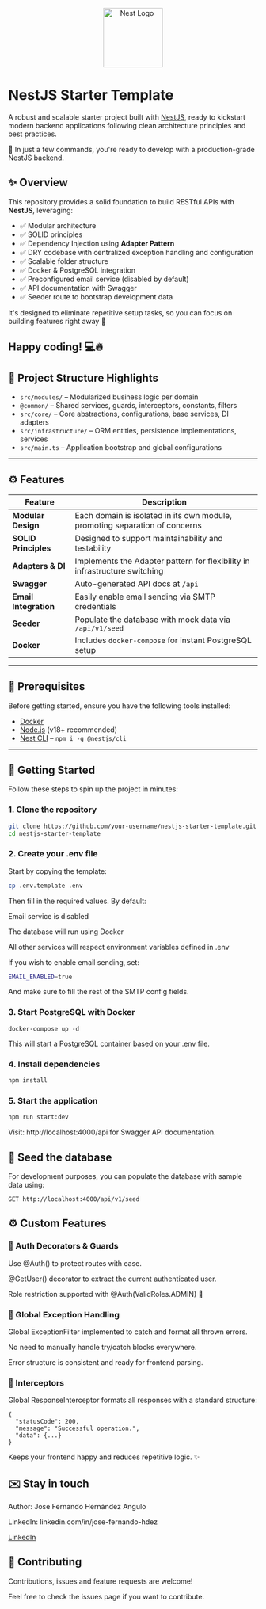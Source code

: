 <p align="center">
  <a href="http://nestjs.com/" target="blank"><img src="https://nestjs.com/img/logo-small.svg" width="120" alt="Nest Logo" /></a>
</p>

# NestJS Starter Template

A robust and scalable starter project built with [NestJS](https://nestjs.com/), ready to kickstart modern backend applications following clean architecture principles and best practices.

🙌 In just a few commands, you're ready to develop with a production-grade NestJS backend.

## ✨ Overview

This repository provides a solid foundation to build RESTful APIs with **NestJS**, leveraging:

- ✅ Modular architecture
- ✅ SOLID principles
- ✅ Dependency Injection using **Adapter Pattern**
- ✅ DRY codebase with centralized exception handling and configuration
- ✅ Scalable folder structure
- ✅ Docker & PostgreSQL integration
- ✅ Preconfigured email service (disabled by default)
- ✅ API documentation with Swagger
- ✅ Seeder route to bootstrap development data

It's designed to eliminate repetitive setup tasks, so you can focus on building features right away 🚀

Happy coding! 💻🔥
---

## 📁 Project Structure Highlights

- `src/modules/` – Modularized business logic per domain
- `@common/` – Shared services, guards, interceptors, constants, filters
- `src/core/` – Core abstractions, configurations, base services, DI adapters
- `src/infrastructure/` – ORM entities, persistence implementations, services
- `src/main.ts` – Application bootstrap and global configurations

---

## ⚙️ Features

| Feature                | Description                                                                 |
|------------------------|-----------------------------------------------------------------------------|
| **Modular Design**     | Each domain is isolated in its own module, promoting separation of concerns |
| **SOLID Principles**   | Designed to support maintainability and testability                         |
| **Adapters & DI**      | Implements the Adapter pattern for flexibility in infrastructure switching   |
| **Swagger**            | Auto-generated API docs at `/api`                                           |
| **Email Integration**  | Easily enable email sending via SMTP credentials                            |
| **Seeder**             | Populate the database with mock data via `/api/v1/seed`                     |
| **Docker**             | Includes `docker-compose` for instant PostgreSQL setup                      |

---

## 🧰 Prerequisites

Before getting started, ensure you have the following tools installed:

- [Docker](https://www.docker.com/)
- [Node.js](https://nodejs.org/) (v18+ recommended)
- [Nest CLI](https://docs.nestjs.com/cli/overview) – `npm i -g @nestjs/cli`

---

## 🚀 Getting Started

Follow these steps to spin up the project in minutes:

### 1. Clone the repository

```bash
git clone https://github.com/your-username/nestjs-starter-template.git
cd nestjs-starter-template
```

### 2. Create your .env file
Start by copying the template:

```bash
cp .env.template .env
```

Then fill in the required values. By default:

Email service is disabled

The database will run using Docker

All other services will respect environment variables defined in .env

If you wish to enable email sending, set:
```bash
EMAIL_ENABLED=true
```
And make sure to fill the rest of the SMTP config fields.

### 3. Start PostgreSQL with Docker
```
docker-compose up -d
```
This will start a PostgreSQL container based on your .env file.

### 4. Install dependencies
```bash
npm install
```

### 5. Start the application
```bash
npm run start:dev
```
Visit: http://localhost:4000/api for Swagger API documentation.

## 🧪 Seed the database
For development purposes, you can populate the database with sample data using:
```
GET http://localhost:4000/api/v1/seed
```

## ⚙️ Custom Features

### 🔐 Auth Decorators & Guards
Use @Auth() to protect routes with ease.

@GetUser() decorator to extract the current authenticated user.

Role restriction supported with @Auth(ValidRoles.ADMIN) 🛑

### 🎯 Global Exception Handling
Global ExceptionFilter implemented to catch and format all thrown errors.

No need to manually handle try/catch blocks everywhere.

Error structure is consistent and ready for frontend parsing.

### 🔁 Interceptors
Global ResponseInterceptor formats all responses with a standard structure:
```
{
  "statusCode": 200,
  "message": "Successful operation.",
  "data": {...}
}

```

Keeps your frontend happy and reduces repetitive logic. ✨


## ✉️ Stay in touch
Author: Jose Fernando Hernández Angulo

LinkedIn: linkedin.com/in/jose-fernando-hdez

[LinkedIn](linkedin.com/in/josé-fernando-hernandez-7862882b9)


## 🤝 Contributing
Contributions, issues and feature requests are welcome!

Feel free to check the issues page if you want to contribute.



